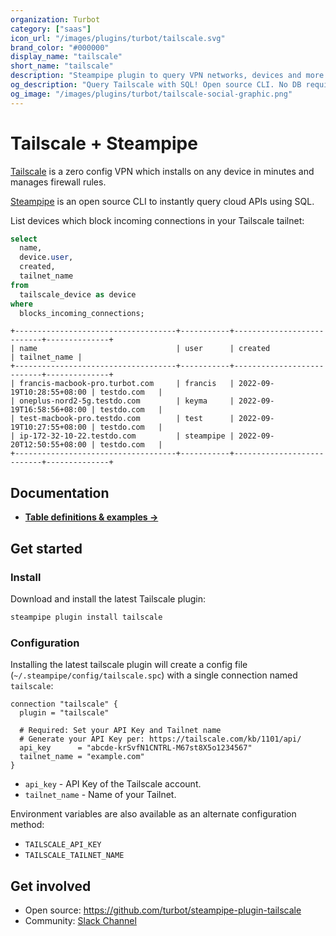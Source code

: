 ```yaml
---
organization: Turbot
category: ["saas"]
icon_url: "/images/plugins/turbot/tailscale.svg"
brand_color: "#000000"
display_name: "tailscale"
short_name: "tailscale"
description: "Steampipe plugin to query VPN networks, devices and more from tailscale."
og_description: "Query Tailscale with SQL! Open source CLI. No DB required."
og_image: "/images/plugins/turbot/tailscale-social-graphic.png"
---
```


# Tailscale + Steampipe

[Tailscale](https://tailscale.com) is a zero config VPN which installs on any device in minutes and manages firewall rules.

[Steampipe](https://steampipe.io) is an open source CLI to instantly query cloud APIs using SQL.

List devices which block incoming connections in your Tailscale tailnet:

```sql
select
  name,
  device.user,
  created,
  tailnet_name
from
  tailscale_device as device
where
  blocks_incoming_connections;
```

```
+------------------------------------+-----------+---------------------------+--------------+
| name                               | user      | created                   | tailnet_name |
+------------------------------------+-----------+---------------------------+--------------+
| francis-macbook-pro.turbot.com     | francis   | 2022-09-19T10:28:55+08:00 | testdo.com   |
| oneplus-nord2-5g.testdo.com        | keyma     | 2022-09-19T16:58:56+08:00 | testdo.com   |
| test-macbook-pro.testdo.com        | test      | 2022-09-19T10:27:55+08:00 | testdo.com   |
| ip-172-32-10-22.testdo.com         | steampipe | 2022-09-20T12:50:55+08:00 | testdo.com   |
+------------------------------------+-----------+---------------------------+--------------+
```

## Documentation

- **[Table definitions & examples →](/plugins/turbot/tailscale/tables)**

## Get started

### Install

Download and install the latest Tailscale plugin:

```bash
steampipe plugin install tailscale
```

### Configuration

Installing the latest tailscale plugin will create a config file (`~/.steampipe/config/tailscale.spc`) with a single connection named `tailscale`:

```hcl
connection "tailscale" {
  plugin = "tailscale"

  # Required: Set your API Key and Tailnet name
  # Generate your API Key per: https://tailscale.com/kb/1101/api/
  api_key      = "abcde-krSvfN1CNTRL-M67st8X5o1234567"
  tailnet_name = "example.com"
}
```

- `api_key` - API Key of the Tailscale account.
- `tailnet_name` - Name of your Tailnet.

Environment variables are also available as an alternate configuration method:
* `TAILSCALE_API_KEY`
* `TAILSCALE_TAILNET_NAME`

## Get involved

- Open source: https://github.com/turbot/steampipe-plugin-tailscale
- Community: [Slack Channel](https://steampipe.io/community/join)
